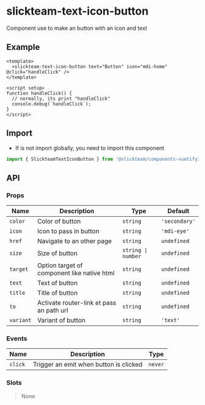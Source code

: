 # slickteam-text-icon-button

Component use to make an button with an icon and text

## Example

```vue
<template>
  <slickteam-text-icon-button text="Button" icon="mdi-home" @click="handleClick" />
</template>

<script setup>
function handleClick() {
  // normally, its print "handleClick"
  console.debug(`handleClick`);
}
</script>
```

## Import

- If is not import globally, you need to import this component

```js
import { SlickteamTextIconButton } from '@slickteam/components-vuetify3';
```

## API

### Props

| Name      | Description                                 | Type               | Default       |
| --------- | ------------------------------------------- | ------------------ | ------------- |
| `color`   | Color of button                             | `string`           | `'secondary'` |
| `icon`    | Icon to pass in button                      | `string`           | `'mdi-eye'`   |
| `href`    | Navigate to an other page                   | `string`           | `undefined`   |
| `size`    | Size of button                              | `string \| number` | `undefined`   |
| `target`  | Option target of component like native html | `string`           | `undefined`   |
| `text`    | Text of button                              | `string`           | `undefined`   |
| `title`   | Title of button                             | `string`           | `undefined`   |
| `to`      | Activate router-link et pass an path url    | `string`           | `undefined`   |
| `variant` | Variant of button                           | `string`           | `'text'`      |

### Events

| Name    | Description                            | Type    |
| ------- | -------------------------------------- | ------- |
| `click` | Trigger an emit when button is clicked | `never` |

### Slots

> None
